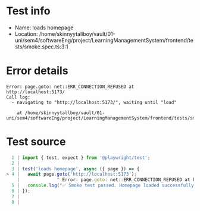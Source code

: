# Test info

- Name: loads homepage
- Location: /home/skinnyytallboy/vault/01-uni/sem4/softwareEng/project/LearningManagementSystem/frontend/tests/smoke.spec.ts:3:1

# Error details

```
Error: page.goto: net::ERR_CONNECTION_REFUSED at http://localhost:5173/
Call log:
  - navigating to "http://localhost:5173/", waiting until "load"

    at /home/skinnyytallboy/vault/01-uni/sem4/softwareEng/project/LearningManagementSystem/frontend/tests/smoke.spec.ts:4:14
```

# Test source

```ts
  1 | import { test, expect } from '@playwright/test';
  2 |
  3 | test('loads homepage', async ({ page }) => {
> 4 |   await page.goto('http://localhost:5173');
    |              ^ Error: page.goto: net::ERR_CONNECTION_REFUSED at http://localhost:5173/
  5 |   console.log("✅ Smoke test passed. Homepage loaded successfully.");
  6 | });
  7 |
  8 |
```